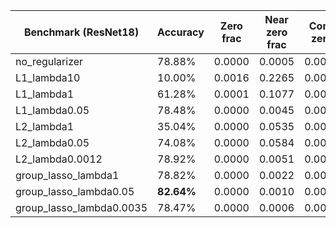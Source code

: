 | Benchmark (ResNet18) | Accuracy | Zero frac | Near zero frac | Conv zero | Conv near zero | Linear zero | Linear near zero |
| --- | --- | --- | --- | --- | --- | --- | --- |
| no_regularizer | 78.88% | 0.0000 | 0.0005 | 0.0000 | 0.0000 | 0.0000 | 0.0000 |
| L1_lambda10 | 10.00% | 0.0016 | 0.2265 | 0.0002 | 0.0100 | 0.0000 | 0.0000 |
| L1_lambda1 | 61.28% | 0.0001 | 0.1077 | 0.0000 | 0.0250 | 0.0000 | 0.0000 |
| L1_lambda0.05 | 78.48% | 0.0000 | 0.0045 | 0.0000 | 0.0000 | 0.0000 | 0.0000 |
| L2_lambda1 | 35.04% | 0.0000 | 0.0535 | 0.0000 | 0.0000 | 0.0000 | 0.0000 |
| L2_lambda0.05 | 74.08% | 0.0000 | 0.0584 | 0.0000 | 0.0019 | 0.0000 | 0.0000 |
| L2_lambda0.0012 | 78.92% | 0.0000 | 0.0051 | 0.0000 | 0.0000 | 0.0000 | 0.0000 |
| group_lasso_lambda1 | 78.82% | 0.0000 | 0.0022 | 0.0000 | 0.0015 | 0.0000 | 0.0000 |
| group_lasso_lambda0.05 | **82.64%** | 0.0000 | 0.0010 | 0.0000 | 0.0000 | 0.0000 | 0.0000 |
| group_lasso_lambda0.0035 | 78.47% | 0.0000 | 0.0006 | 0.0000 | 0.0000 | 0.0000 | 0.0000 |
